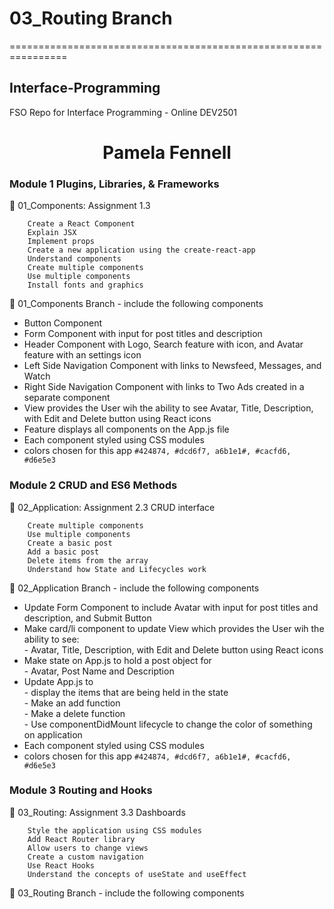# 03_Routing Branch 
================================================================
## Interface-Programming
FSO Repo for Interface Programming - Online DEV2501

<h1 align="center">Pamela Fennell</h1>

### Module 1 **Plugins, Libraries, & Frameworks**
🌱 01_Components: Assignment 1.3

        Create a React Component
        Explain JSX
        Implement props
        Create a new application using the create-react-app
        Understand components
        Create multiple components
        Use multiple components
        Install fonts and graphics

🚀 01_Components Branch - include the following components
- Button Component
- Form Component with input for post titles and description
- Header Component with Logo, Search feature with icon, and Avatar feature with an settings icon
- Left Side Navigation Component with links to Newsfeed, Messages, and Watch
- Right Side Navigation Component with links to Two Ads created in a separate component
- View provides the User wih the ability to see Avatar, Title, Description, with Edit and Delete button using React icons
- Feature displays all components on the App.js file
- Each component styled using CSS modules 
- colors chosen for this app `#424874, #dcd6f7, a6b1e1#, #cacfd6, #d6e5e3 `


### Module 2 **CRUD and ES6 Methods**
🌱 02_Application: Assignment 2.3 CRUD interface

        Create multiple components
        Use multiple components
        Create a basic post
        Add a basic post
        Delete items from the array
        Understand how State and Lifecycles work
        

🚀 02_Application Branch - include the following components
- Update Form Component to include Avatar with input for post titles and description, and Submit Button 
- Make card/li component to update View which provides the User wih the ability to see:
        <br />- Avatar, Title, Description, with Edit and Delete button using React icons
- Make state on App.js to hold a post object for
        <br />- Avatar, Post Name and Description
- Update App.js to 
        <br />- display the items that are being held in the state
        <br />- Make an add function
        <br />- Make a delete function
        <br />- Use componentDidMount lifecycle to change the color of something on application
- Each component styled using CSS modules 
- colors chosen for this app `#424874, #dcd6f7, a6b1e1#, #cacfd6, #d6e5e3 `


### Module 3 **Routing and Hooks**
🌱 03_Routing: Assignment 3.3 Dashboards

        Style the application using CSS modules
        Add React Router library
        Allow users to change views
        Create a custom navigation
        Use React Hooks
        Understand the concepts of useState and useEffect
        

🚀 03_Routing Branch - include the following components